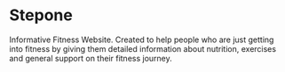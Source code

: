 # Stepone
Informative Fitness Website. Created to help people who are just getting into fitness by giving them detailed information about nutrition, exercises and general support on their fitness journey.
